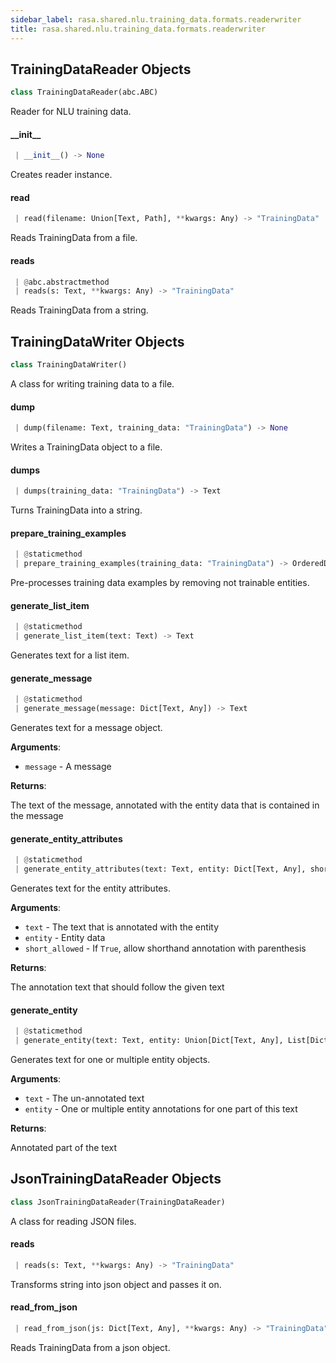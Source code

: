 ```yaml
---
sidebar_label: rasa.shared.nlu.training_data.formats.readerwriter
title: rasa.shared.nlu.training_data.formats.readerwriter
---
```

## TrainingDataReader Objects

```python
class TrainingDataReader(abc.ABC)
```

Reader for NLU training data.

#### \_\_init\_\_

```python
 | __init__() -> None
```

Creates reader instance.

#### read

```python
 | read(filename: Union[Text, Path], **kwargs: Any) -> "TrainingData"
```

Reads TrainingData from a file.

#### reads

```python
 | @abc.abstractmethod
 | reads(s: Text, **kwargs: Any) -> "TrainingData"
```

Reads TrainingData from a string.

## TrainingDataWriter Objects

```python
class TrainingDataWriter()
```

A class for writing training data to a file.

#### dump

```python
 | dump(filename: Text, training_data: "TrainingData") -> None
```

Writes a TrainingData object to a file.

#### dumps

```python
 | dumps(training_data: "TrainingData") -> Text
```

Turns TrainingData into a string.

#### prepare\_training\_examples

```python
 | @staticmethod
 | prepare_training_examples(training_data: "TrainingData") -> OrderedDict
```

Pre-processes training data examples by removing not trainable entities.

#### generate\_list\_item

```python
 | @staticmethod
 | generate_list_item(text: Text) -> Text
```

Generates text for a list item.

#### generate\_message

```python
 | @staticmethod
 | generate_message(message: Dict[Text, Any]) -> Text
```

Generates text for a message object.

**Arguments**:

- `message` - A message
  

**Returns**:

  The text of the message, annotated with the entity data that is contained
  in the message

#### generate\_entity\_attributes

```python
 | @staticmethod
 | generate_entity_attributes(text: Text, entity: Dict[Text, Any], short_allowed: bool = True) -> Text
```

Generates text for the entity attributes.

**Arguments**:

- `text` - The text that is annotated with the entity
- `entity` - Entity data
- `short_allowed` - If `True`, allow shorthand annotation with parenthesis
  

**Returns**:

  The annotation text that should follow the given text

#### generate\_entity

```python
 | @staticmethod
 | generate_entity(text: Text, entity: Union[Dict[Text, Any], List[Dict[Text, Any]]]) -> Text
```

Generates text for one or multiple entity objects.

**Arguments**:

- `text` - The un-annotated text
- `entity` - One or multiple entity annotations for one part of this text
  

**Returns**:

  Annotated part of the text

## JsonTrainingDataReader Objects

```python
class JsonTrainingDataReader(TrainingDataReader)
```

A class for reading JSON files.

#### reads

```python
 | reads(s: Text, **kwargs: Any) -> "TrainingData"
```

Transforms string into json object and passes it on.

#### read\_from\_json

```python
 | read_from_json(js: Dict[Text, Any], **kwargs: Any) -> "TrainingData"
```

Reads TrainingData from a json object.

